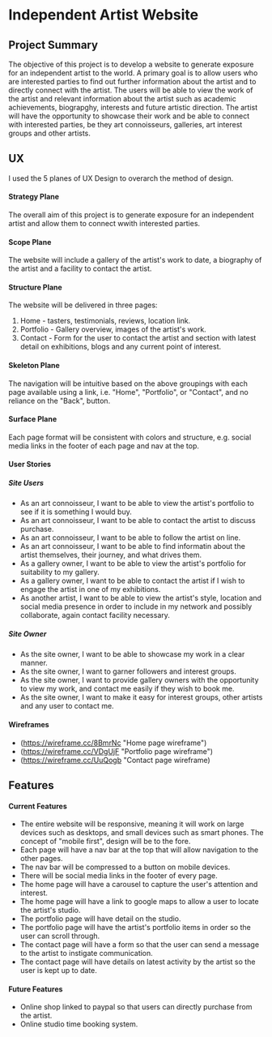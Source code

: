 # Independent Artist Website

## Project Summary

The objective of this project is to develop a website to generate exposure for an independent artist to the world. 
A primary goal is to allow users who are interested parties to find out further information about
 the artist and to directly connect with the artist.
 The users will be able to view the work of the artist and relevant information about the artist 
 such as academic achievements, biograpghy, interests and future artistic direction. 
 The artist will have the opportunity to showcase their work and be able to connect with interested 
 parties, be they art connoisseurs, galleries, art interest groups and other artists. 
 
 ## UX

 I used the 5 planes of UX Design to overarch the method of design. 

#### Strategy Plane    
The overall aim of this project is to generate exposure for an independent artist and allow
    them to connect wwith interested parties.

#### Scope Plane
The website will include a gallery of the artist's work to date, a biography of the artist
and a facility to contact the artist. 

#### Structure Plane
The website will be delivered in three pages:

1. Home - tasters, testimonials, reviews, location link.
2. Portfolio - Gallery overview, images of the artist's work.
3. Contact - Form for the user to contact the artist and section with latest detail on 
    exhibitions, blogs and any current point of interest. 

#### Skeleton Plane
The navigation will be intuitive based on the above groupings with each page available 
using a link, i.e. "Home", "Portfolio", or "Contact", and no reliance on the "Back", button. 

#### Surface Plane
Each page format will be  consistent with colors and structure, e.g. social media links
 in the footer of each page and nav at the top. 


 #### User Stories
 
 ##### Site Users
 - As an art connoisseur, I want to be able to view the artist's portfolio to see if it is 
 something I would buy.
 - As an art connoisseur, I want to be able to contact the artist to discuss purchase.
 - As an art connoisseur, I want to be able to follow the artist on line. 
 - As an art connoisseur, I want to be able to find informatin about the artist themselves, their journey,
  and what drives them.
 - As a gallery owner, I want to be able to view the artist's portfolio for suitability to my gallery.
 - As a gallery owner, I want to be able to contact the artist if I wish to engage the artist in one 
 of my exhibitions. 
 - As another artist, I want to be able to view the artist's style, location and social media presence in order to
 include in my network and possibly collaborate, again contact facility necessary.

 ##### Site Owner
 - As the site owner, I want to be able to showcase my work in a clear manner.
 - As the site owner, I want to garner followers and interest groups. 
 - As the site owner, I want to provide gallery owners with the opportunity to view my work, and contact me 
 easily if they  wish to book me. 
 - As the site owner, I want to make it easy for interest groups, other artists and any user to contact me. 

 #### Wireframes

 + (https://wireframe.cc/8BmrNc "Home page wireframe")
 + (https://wireframe.cc/VDgUjF "Portfolio page wireframe")
 + (https://wireframe.cc/UuQogb "Contact page wireframe)

 ## Features

 #### Current Features

 - The entire website will be responsive, meaning it will work on large devices
 such as desktops, and small devices such as smart phones. The concept of "mobile first", design will 
 be to the fore.
 - Each page will have a nav bar at the top that will allow navigation to the other pages. 
 - The  nav bar will be compressed to a button on mobile devices.
 - There will be social media links in the footer of every page.
 - The home page will have a carousel to capture the user's attention and interest.
 - The home page will have a link to google maps to allow a user to locate the artist's studio.
 - The portfolio page will have detail on the studio.
 - The portfolio page will have the artist's portfolio items in order so the user can scroll through.
 - The contact page will have a form so that the user can send a message to the artist to instigate communication.
 - The contact page will have details on latest activity by the artist so the user is kept up to date. 

 #### Future Features

 - Online shop linked to paypal so that users can directly purchase from the artist.
 - Online studio time booking system.
 